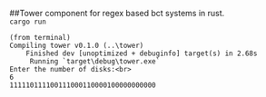 ##Tower component for regex based bct systems in rust.<br>
`cargo run`<br>
````
(from terminal)
Compiling tower v0.1.0 (..\tower)
    Finished dev [unoptimized + debuginfo] target(s) in 2.68s
     Running `target\debug\tower.exe`
Enter the number of disks:<br>
6
111110111100111000110000100000000000
````

